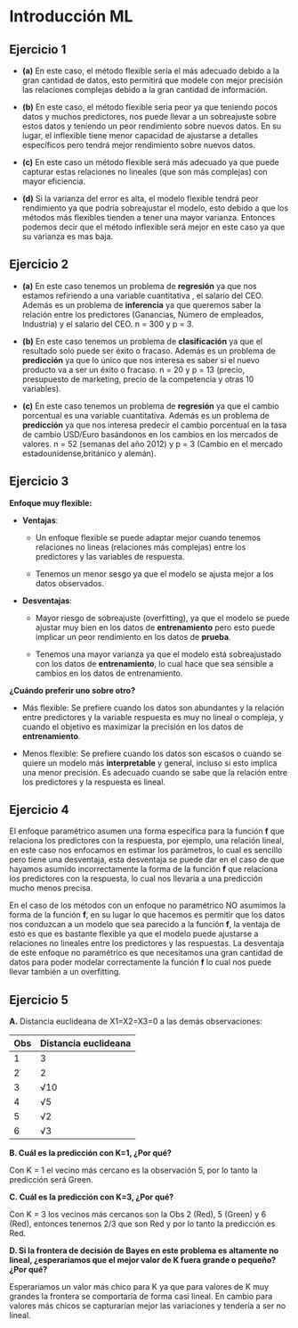 # Introducción ML

## Ejercicio 1
- **(a)** En este caso, el método flexible sería el más adecuado debido a la gran cantidad de datos, esto permitirá que modele con mejor precisión las relaciones complejas debido a la gran cantidad de información.

- **(b)** En este caso, el método flexible seria peor ya que teniendo pocos datos y muchos predictores, nos puede llevar a un sobreajuste sobre estos datos y teniendo un peor rendimiento sobre nuevos datos. En su lugar, el inflexible tiene menor capacidad de ajustarse a detalles específicos pero tendrá mejor rendimiento sobre nuevos datos.

- **(c)** En este caso un método flexible será más adecuado ya que puede capturar estas relaciones no lineales (que son más complejas) con mayor eficiencia.

- **(d)** Si la varianza del error es alta, el modelo flexible tendrá peor rendimiento ya que podría sobreajustar el modelo, esto debido a que los métodos más flexibles tienden a tener una mayor varianza. Entonces podemos decir que el método inflexible será mejor en este caso ya que su varianza es mas baja.

## Ejercicio 2

- **(a)** En este caso tenemos un problema de **regresión** ya que nos estamos refiriendo a una variable cuantitativa , el salario del CEO. Además es un problema de **inferencia** ya que queremos saber la relación entre los predictores (Ganancias, Número de empleados, Industria) y el salario del CEO. n = 300 y p = 3.

- **(b)** En este caso tenemos un problema de **clasificación** ya que el resultado solo puede ser éxito o fracaso. Además es un problema de **predicción** ya que lo único que nos interesa es saber si el nuevo producto va a ser un éxito o fracaso. n = 20 y p = 13 (precio, presupuesto de marketing, precio de la competencia y otras 10 variables).

- **(c)** En este caso tenemos un problema de **regresión** ya que el cambio porcentual es una variable cuantitativa. Además es un problema de **predicción** ya que nos interesa predecir el cambio porcentual en la tasa de cambio USD/Euro basándonos en los cambios en los mercados de valores. n = 52 (semanas del año 2012) y p = 3 (Cambio en el mercado estadounidense,británico y alemán).

## Ejercicio 3

**Enfoque muy flexible:**

- **Ventajas**:

    - Un enfoque flexible se puede adaptar mejor cuando tenemos relaciones no lineas (relaciones más complejas) entre los predictores y las variables de respuesta.

    - Tenemos un menor sesgo ya que el modelo se ajusta mejor a los datos observados.

- **Desventajas**:

    - Mayor riesgo de sobreajuste (overfitting), ya que el modelo se puede ajustar muy bien en los datos de **entrenamiento** pero esto puede implicar un peor rendimiento en los datos de **prueba**.

    - Tenemos una mayor varianza ya que el modelo está sobreajustado con los datos de **entrenamiento**, lo cual hace que sea sensible a cambios en los datos de entrenamiento.

**¿Cuándo preferir uno sobre otro?**

- Más flexible: Se prefiere cuando los datos son abundantes y la relación entre predictores y la variable respuesta es muy no lineal o compleja, y cuando el objetivo es maximizar la precisión en los datos de **entrenamiento**.

- Menos flexible: Se prefiere cuando los datos son escasos o cuando se quiere un modelo más **interpretable** y general, incluso si esto implica una menor precisión. Es adecuado cuando se sabe que la relación entre los predictores y la respuesta es lineal.

## Ejercicio 4

El enfoque paramétrico asumen una forma específica para la función **f** que relaciona los predictores con la respuesta, por ejemplo, una relación lineal, en este caso nos enfocamos en estimar los parámetros, lo cual es sencillo pero tiene una desventaja, esta desventaja se puede dar en el caso de que hayamos asumido incorrectamente la forma de la función **f** que relaciona los predictores con la respuesta, lo cual nos llevaria a una predicción mucho menos precisa.

En el caso de los métodos con un enfoque no paramétrico NO asumimos la forma de la función **f**, en su lugar lo que hacemos es permitir que los datos nos conduzcan a un modelo que sea parecido a la función **f**, la ventaja de esto es que es bastante flexible ya que el modelo puede ajustarse a relaciones no lineales entre los predictores y las respuestas. La desventaja de este enfoque no paramétrico es que necesitamos una gran cantidad de datos para poder modelar correctamente la función **f** lo cual nos puede llevar también a un overfitting.

## Ejercicio 5

**A.** Distancia euclideana de X1=X2=X3=0 a las demás observaciones:

| Obs | Distancia euclideana |
| --- | ---------------------|
|  1  |         3            |
|  2  |         2            |
|  3  |        √10           |
|  4  |        √5            |
|  5  |        √2            |
|  6  |        √3            |

**B. Cuál es la predicción con K=1, ¿Por qué?**

Con K = 1 el vecino más cercano es la observación 5, por lo tanto la predicción será Green.

**C. Cuál es la predicción con K=3, ¿Por qué?**

Con K = 3 los vecinos más cercanos son la Obs 2 (Red), 5 (Green) y 6 (Red), entonces tenemos 2/3 que son Red y por lo tanto la predicción es Red.

**D. Si la frontera de decisión de Bayes en este problema es altamente no lineal, ¿esperaríamos que el mejor valor de K fuera grande o pequeño? ¿Por qué?**

Esperariamos un valor más chico para K ya que para valores de K muy grandes la frontera se comportaría de forma casi lineal. En cambio para valores más chicos se capturarían mejor las variaciones y tendería a ser no lineal.